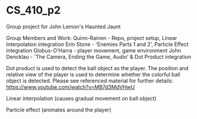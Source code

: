 # CS_410_p2
Group project for John Lemon's Haunted Jaunt

Group Members and Work:
Quinn-Rainen - Repo, project setup, Linear Interpolation integration
Erin Stone - 'Enemies Parts 1 and 2', Particle Effect integration
Globus-O'Harra - player movement, game environment
John Dencklau - 'The Camera, Ending the Game, Audio' & Dot Product integration

Dot product is used to detect the ball object as the player. The position and 
relative view of the player is used to determine whether the colorful ball 
object is detected. Please see referenced material for further details:
https://www.youtube.com/watch?v=MB7d3MdVHwU

Linear interpolation (causes gradual movement on ball object)

Particle effect (animates around the player)



